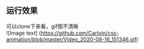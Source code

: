 ## 运行效果
 可以clone下来看，gif图不清晰  
![Image text] (https://github.com/Carloin/css-animation/blob/master/Video_2020-08-16_151346.gif)
